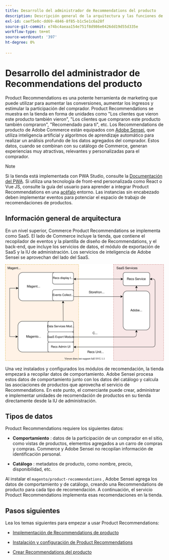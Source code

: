 ```yaml
---
title: Desarrollo del administrador de Recommendations del producto
description: Descripción general de la arquitectura y las funciones de desarrollo de Product Recommendations.
exl-id: caef5e0c-dd69-4846-8f85-b1c5e1c6a28f
source-git-commit: e74bc4aeaa154e751f8d986e0426dd19d55d335e
workflow-type: tm+mt
source-wordcount: '397'
ht-degree: 0%

---
```


# Desarrollo del administrador de Recommendations del producto

Product Recommendations es una potente herramienta de marketing que puede utilizar para aumentar las conversiones, aumentar los ingresos y estimular la participación del comprador. Product Recommendations se muestra en la tienda en forma de unidades como &quot;Los clientes que vieron este producto también vieron&quot;, &quot;Los clientes que compraron este producto también compraron&quot;, &quot;Recomendado para ti&quot;, etc. Los Recommendations de producto de Adobe Commerce están equipados con [Adobe Sensei](https://www.adobe.com/sensei.html), que utiliza inteligencia artificial y algoritmos de aprendizaje automático para realizar un análisis profundo de los datos agregados del comprador. Estos datos, cuando se combinan con su catálogo de Commerce, generan experiencias muy atractivas, relevantes y personalizadas para el comprador.

>[!NOTE]
>
>Si la tienda está implementada con PWA Studio, consulte la [Documentación del PWA](https://developer.adobe.com/commerce/pwa-studio/integrations/product-recommendations/). Si utiliza una tecnología de front-end personalizada como React o Vue JS, consulte la guía del usuario para aprender a integrar Product Recommendations en una [acéfalo](headless.md) entorno. Las instancias sin encabezado deben implementar eventos para potenciar el espacio de trabajo de recomendaciones de productos.

## Información general de arquitectura

En un nivel superior, Commerce Product Recommendations se implementa como SaaS. El lado de Commerce incluye la tienda, que contiene el recopilador de eventos y la plantilla de diseño de Recommendations, y el back-end, que incluye los servicios de datos, el módulo de exportación de SaaS y la IU de administración. Los servicios de inteligencia de Adobe Sensei se aprovechan del lado del SaaS.

![Diagrama de arquitectura de recomendaciones de productos](assets/arch-diag-sensei.svg)

Una vez instalados y configurados los módulos de recomendación, la tienda empezará a recopilar datos de comportamiento. Adobe Sensei procesa estos datos de comportamiento junto con los datos del catálogo y calcula las asociaciones de productos que aprovecha el servicio de Recommendations. En este punto, el comerciante puede crear, administrar e implementar unidades de recomendación de productos en su tienda directamente desde la IU de administración.

## Tipos de datos

Product Recommendations requiere los siguientes datos:

- **Comportamiento** : datos de la participación de un comprador en el sitio, como vistas de productos, elementos agregados a un carro de compras y compras. Commerce y Adobe Sensei no recopilan información de identificación personal.

- **Catálogo** : metadatos de producto, como nombre, precio, disponibilidad, etc.

Al instalar el `magento/product-recommendations` , Adobe Sensei agrega los datos de comportamiento y de catálogo, creando una Recommendations de producto para cada tipo de recomendación. A continuación, el servicio Product Recommendations implementa esas recomendaciones en la tienda.

## Pasos siguientes

Lea los temas siguientes para empezar a usar Product Recommendations:

- [Implementación de Recommendations de producto](implementation-workflow.md)

- [Instalación y configuración de Product Recommendations](install-configure.md)

- [Crear Recommendations del producto](create.md)
